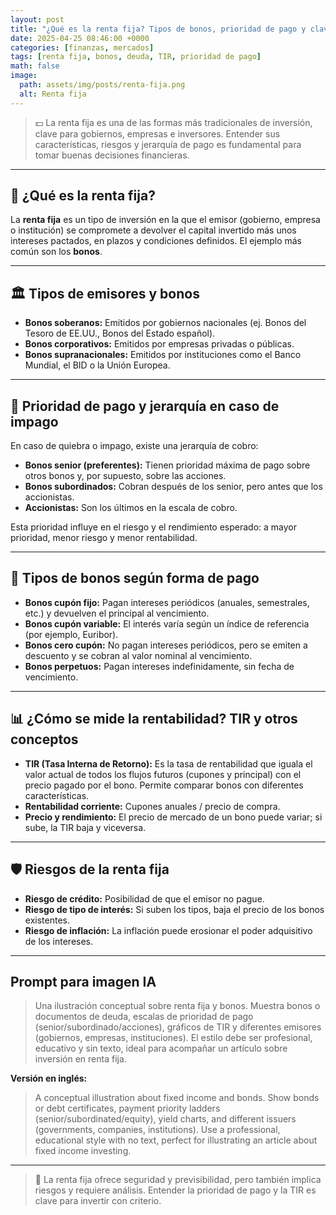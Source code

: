 ```yaml
---
layout: post
title: "¿Qué es la renta fija? Tipos de bonos, prioridad de pago y claves de inversión"
date: 2025-04-25 08:46:00 +0000
categories: [finanzas, mercados]
tags: [renta fija, bonos, deuda, TIR, prioridad de pago]
math: false
image:
  path: assets/img/posts/renta-fija.png
  alt: Renta fija
---
```


> 💵 La renta fija es una de las formas más tradicionales de inversión, clave para gobiernos, empresas e inversores. Entender sus características, riesgos y jerarquía de pago es fundamental para tomar buenas decisiones financieras.

---

## 🏦 ¿Qué es la renta fija?

La **renta fija** es un tipo de inversión en la que el emisor (gobierno, empresa o institución) se compromete a devolver el capital invertido más unos intereses pactados, en plazos y condiciones definidos. El ejemplo más común son los **bonos**.

---

## 🏛️ Tipos de emisores y bonos

- **Bonos soberanos:** Emitidos por gobiernos nacionales (ej. Bonos del Tesoro de EE.UU., Bonos del Estado español).
- **Bonos corporativos:** Emitidos por empresas privadas o públicas.
- **Bonos supranacionales:** Emitidos por instituciones como el Banco Mundial, el BID o la Unión Europea.

---

## 🥇 Prioridad de pago y jerarquía en caso de impago

En caso de quiebra o impago, existe una jerarquía de cobro:
- **Bonos senior (preferentes):** Tienen prioridad máxima de pago sobre otros bonos y, por supuesto, sobre las acciones.
- **Bonos subordinados:** Cobran después de los senior, pero antes que los accionistas.
- **Accionistas:** Son los últimos en la escala de cobro.

Esta prioridad influye en el riesgo y el rendimiento esperado: a mayor prioridad, menor riesgo y menor rentabilidad.

---

## 💸 Tipos de bonos según forma de pago

- **Bonos cupón fijo:** Pagan intereses periódicos (anuales, semestrales, etc.) y devuelven el principal al vencimiento.
- **Bonos cupón variable:** El interés varía según un índice de referencia (por ejemplo, Euribor).
- **Bonos cero cupón:** No pagan intereses periódicos, pero se emiten a descuento y se cobran al valor nominal al vencimiento.
- **Bonos perpetuos:** Pagan intereses indefinidamente, sin fecha de vencimiento.

---

## 📊 ¿Cómo se mide la rentabilidad? TIR y otros conceptos

- **TIR (Tasa Interna de Retorno):** Es la tasa de rentabilidad que iguala el valor actual de todos los flujos futuros (cupones y principal) con el precio pagado por el bono. Permite comparar bonos con diferentes características.
- **Rentabilidad corriente:** Cupones anuales / precio de compra.
- **Precio y rendimiento:** El precio de mercado de un bono puede variar; si sube, la TIR baja y viceversa.

---

## 🛡️ Riesgos de la renta fija

- **Riesgo de crédito:** Posibilidad de que el emisor no pague.
- **Riesgo de tipo de interés:** Si suben los tipos, baja el precio de los bonos existentes.
- **Riesgo de inflación:** La inflación puede erosionar el poder adquisitivo de los intereses.

---

## Prompt para imagen IA

> Una ilustración conceptual sobre renta fija y bonos. Muestra bonos o documentos de deuda, escalas de prioridad de pago (senior/subordinado/acciones), gráficos de TIR y diferentes emisores (gobiernos, empresas, instituciones). El estilo debe ser profesional, educativo y sin texto, ideal para acompañar un artículo sobre inversión en renta fija.

**Versión en inglés:**
> A conceptual illustration about fixed income and bonds. Show bonds or debt certificates, payment priority ladders (senior/subordinated/equity), yield charts, and different issuers (governments, companies, institutions). Use a professional, educational style with no text, perfect for illustrating an article about fixed income investing.

---

> 💬 La renta fija ofrece seguridad y previsibilidad, pero también implica riesgos y requiere análisis. Entender la prioridad de pago y la TIR es clave para invertir con criterio.
